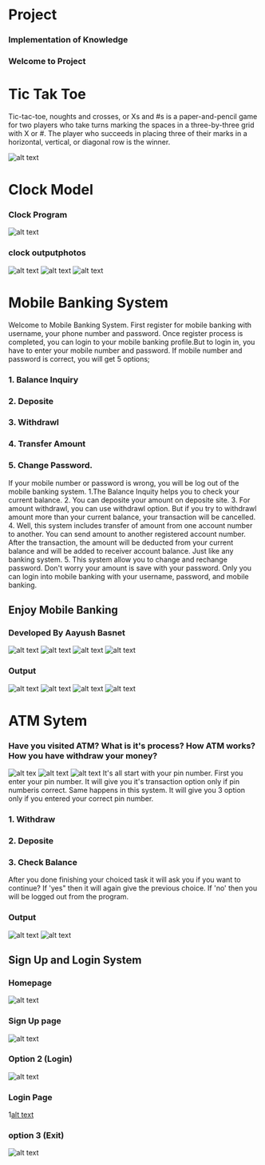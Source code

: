 # Project
### Implementation of Knowledge
### Welcome to Project

# Tic Tak Toe
 Tic-tac-toe, noughts and crosses, or Xs and #s is a paper-and-pencil game for two players who take turns marking the spaces in a three-by-three grid with X or #. The player who succeeds in placing three of their marks in a horizontal, vertical, or diagonal row is the winner. 

![alt text](https://github.com/Aayush-Basnet/Project/blob/39689b62f1d8887a9781816ce14ae8624328f8c4/tictaktoe.png)


# Clock Model
### Clock Program 
![alt text](https://github.com/Aayush-Basnet/Project/blob/8ea28c60c68772df16c37f1cafb895f948c6746c/clock.png)
### clock outputphotos
![alt text](https://github.com/Aayush-Basnet/Photos/blob/4011f44394683b2555b8ccdafd397f7b0a6e44ec/clock%20photo%201.png)
![alt text](https://github.com/Aayush-Basnet/Photos/blob/4011f44394683b2555b8ccdafd397f7b0a6e44ec/clock%20photo%202.png)
![alt text](https://github.com/Aayush-Basnet/Photos/blob/4011f44394683b2555b8ccdafd397f7b0a6e44ec/clock%20photo%203.png)

# Mobile Banking System
Welcome to Mobile Banking System. First register for mobile banking with username, your phone number and password. Once register process is completed, you can login to your mobile banking profile.But to login in, you have to enter your mobile number and password. If mobile number and password is correct, you will get 5 options;
### 1. Balance Inquiry 
### 2. Deposite 
### 3. Withdrawl 
### 4. Transfer Amount
### 5. Change Password. 
If your mobile number or password is wrong, you will be log out of the mobile banking system.
1.The Balance Inquity helps you to check your current balance.
2. You can deposite your amount on deposite site.
3. For amount withdrawl, you can use withdrawl option. But if you try to withdrawl amount more than your current balance, your transaction will be cancelled.
4. Well, this system includes transfer of amount from one account number to another. You can send amount to another registered account number. After the transaction, the amount will be deducted from your current balance and will be added to receiver account balance. Just like any banking system.
5. This system allow you to change and rechange password.
Don't worry your amount is save with your password. Only you can login into mobile banking with your username, password, and mobile banking.
## Enjoy Mobile Banking
### Developed By Aayush Basnet

![alt text](https://github.com/Aayush-Basnet/Photos/blob/f90cf43bbba4f11b034502e552196ba84bd7f3f6/mobilebankingprogram1.png)
![alt text](https://github.com/Aayush-Basnet/Photos/blob/f90cf43bbba4f11b034502e552196ba84bd7f3f6/mobilebankingprogram2.png)
![alt text](https://github.com/Aayush-Basnet/Photos/blob/f90cf43bbba4f11b034502e552196ba84bd7f3f6/mobilebankingprogram3.png)
![alt text](https://github.com/Aayush-Basnet/Photos/blob/f90cf43bbba4f11b034502e552196ba84bd7f3f6/mobilebankingprogram4.png)

### Output
![alt text](https://github.com/Aayush-Basnet/Photos/blob/f90cf43bbba4f11b034502e552196ba84bd7f3f6/mobilebanking%20first%20page.png)
![alt text](https://github.com/Aayush-Basnet/Photos/blob/f90cf43bbba4f11b034502e552196ba84bd7f3f6/mobilebanking%20registration.png)
![alt text](https://github.com/Aayush-Basnet/Photos/blob/f90cf43bbba4f11b034502e552196ba84bd7f3f6/mobilebanking%20choice%201.png)
![alt text](https://github.com/Aayush-Basnet/Photos/blob/f90cf43bbba4f11b034502e552196ba84bd7f3f6/mobilebaking%20.png)

# ATM Sytem

### Have you visited ATM? What is it's process? How ATM works? How you have withdraw your money?
![alt tex](https://github.com/Aayush-Basnet/Photos/blob/a3fec0ed135f88e28a58fb91aa03b234ac58367a/atmproject1.png)
![alt text](https://github.com/Aayush-Basnet/Photos/blob/a3fec0ed135f88e28a58fb91aa03b234ac58367a/atmproject2.png)
![alt text](https://github.com/Aayush-Basnet/Photos/blob/a3fec0ed135f88e28a58fb91aa03b234ac58367a/atmproject3.png)
It's all start with your pin number. First you enter your pin number. It will give you it's transaction option only if pin numberis correct. Same happens in this system. It will give you 3 option only if you entered your correct pin number.
### 1. Withdraw
### 2. Deposite
### 3. Check Balance
After you done finishing your choiced task it will ask you if you want to continue? If 'yes" then it will again give the previous choice. If 'no' then you will be logged out from the program.
### Output
![alt text](https://github.com/Aayush-Basnet/Photos/blob/a3fec0ed135f88e28a58fb91aa03b234ac58367a/atmprojectoutput1.png)
![alt text](https://github.com/Aayush-Basnet/Photos/blob/a3fec0ed135f88e28a58fb91aa03b234ac58367a/atmprojectoutput2.png)

## Sign Up and Login System
### Homepage 
![alt text](https://github.com/Aayush-Basnet/Project/blob/5974c313c32bc850302f01967c4e96630ccc59ce/Project%20Images/loginsystemhomepage.png)
### Sign Up page
![alt text](https://github.com/Aayush-Basnet/Project/blob/6a414acd7859828d9906ccf99a3989721f5afff9/Project%20Images/loginsystemoption1.png)
### Option 2 (Login)
![alt text](https://github.com/Aayush-Basnet/Project/blob/a3b2ecb9c291a822fde31e7ffedf7153806ec313/Project%20Images/loginsystemoption2.png)
### Login Page
1[alt text](https://github.com/Aayush-Basnet/Project/blob/61d45770b1d5b6650ecc4da8bf008e4580adfe9d/Project%20Images/loginsystemoption2output.png)
### option 3 (Exit)
![alt text](https://github.com/Aayush-Basnet/Project/blob/ff924dccdd42885e13ca28f81c2cdb998b224a36/Project%20Images/loginsystemoption3.png)
